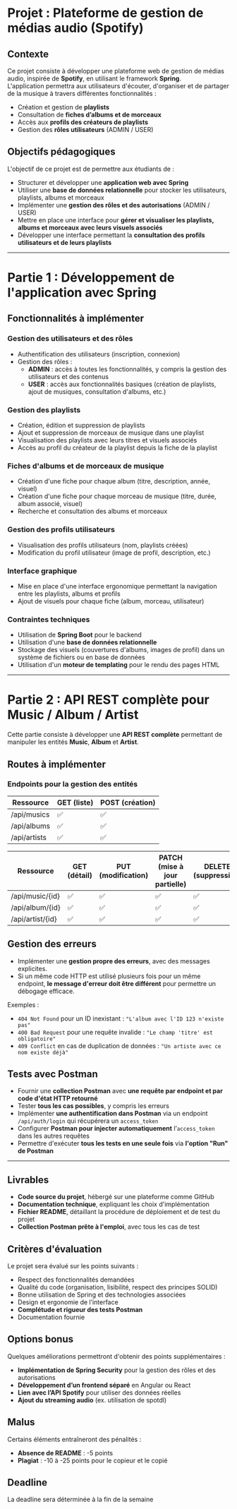 # Projet : Plateforme de gestion de médias audio (Spotify)

## Contexte
Ce projet consiste à développer une plateforme web de gestion de médias audio, inspirée de **Spotify**, en utilisant le framework **Spring**.  
L'application permettra aux utilisateurs d'écouter, d'organiser et de partager de la musique à travers différentes fonctionnalités :

- Création et gestion de **playlists**
- Consultation de **fiches d’albums et de morceaux**
- Accès aux **profils des créateurs de playlists**
- Gestion des **rôles utilisateurs** (ADMIN / USER)

## Objectifs pédagogiques

L'objectif de ce projet est de permettre aux étudiants de :

- Structurer et développer une **application web avec Spring**
- Utiliser une **base de données relationnelle** pour stocker les utilisateurs, playlists, albums et morceaux
- Implémenter une **gestion des rôles et des autorisations** (ADMIN / USER)
- Mettre en place une interface pour **gérer et visualiser les playlists, albums et morceaux avec leurs visuels associés**
- Développer une interface permettant la **consultation des profils utilisateurs et de leurs playlists**

---

# Partie 1 : Développement de l'application avec Spring

## Fonctionnalités à implémenter

### Gestion des utilisateurs et des rôles

- Authentification des utilisateurs (inscription, connexion)
- Gestion des rôles :
    - **ADMIN** : accès à toutes les fonctionnalités, y compris la gestion des utilisateurs et des contenus
    - **USER** : accès aux fonctionnalités basiques (création de playlists, ajout de musiques, consultation d'albums, etc.)

### Gestion des playlists

- Création, édition et suppression de playlists
- Ajout et suppression de morceaux de musique dans une playlist
- Visualisation des playlists avec leurs titres et visuels associés
- Accès au profil du créateur de la playlist depuis la fiche de la playlist

### Fiches d'albums et de morceaux de musique

- Création d'une fiche pour chaque album (titre, description, année, visuel)
- Création d'une fiche pour chaque morceau de musique (titre, durée, album associé, visuel)
- Recherche et consultation des albums et morceaux

### Gestion des profils utilisateurs

- Visualisation des profils utilisateurs (nom, playlists créées)
- Modification du profil utilisateur (image de profil, description, etc.)

### Interface graphique

- Mise en place d'une interface ergonomique permettant la navigation entre les playlists, albums et profils
- Ajout de visuels pour chaque fiche (album, morceau, utilisateur)

### Contraintes techniques

- Utilisation de **Spring Boot** pour le backend
- Utilisation d'une **base de données relationnelle**
- Stockage des visuels (couvertures d'albums, images de profil) dans un système de fichiers ou en base de données
- Utilisation d'un **moteur de templating** pour le rendu des pages HTML

---

# Partie 2 : API REST complète pour Music / Album / Artist

Cette partie consiste à développer une **API REST complète** permettant de manipuler les entités **Music**, **Album** et **Artist**.

## Routes à implémenter

### Endpoints pour la gestion des entités

| Ressource  | GET (liste) | POST (création) | 
|------------|------------|----------------|
| /api/musics  | ✅ | ✅ |
| /api/albums  | ✅ | ✅ |
| /api/artists | ✅ | ✅ |

| Ressource  | GET (détail) | PUT (modification) | PATCH (mise à jour partielle) | DELETE (suppression) |
|------------|------------|----------------|-------------|--------------------|
| /api/music/{id} | ✅ | ✅ | ✅ | ✅ |
| /api/album/{id} | ✅ | ✅ | ✅ | ✅ |
| /api/artist/{id} | ✅ | ✅ | ✅ | ✅ |

## Gestion des erreurs

- Implémenter une **gestion propre des erreurs**, avec des messages explicites.
- Si un même code HTTP est utilisé plusieurs fois pour un même endpoint, **le message d'erreur doit être différent** pour permettre un débogage efficace.

Exemples :
- `404 Not Found` pour un ID inexistant : `"L'album avec l'ID 123 n'existe pas"`
- `400 Bad Request` pour une requête invalide : `"Le champ 'titre' est obligatoire"`
- `409 Conflict` en cas de duplication de données : `"Un artiste avec ce nom existe déjà"`

## Tests avec Postman

- Fournir une **collection Postman** avec **une requête par endpoint et par code d'état HTTP retourné**
- Tester **tous les cas possibles**, y compris les erreurs
- Implémenter **une authentification dans Postman** via un endpoint `/api/auth/login` qui récupérera un `access_token`
- Configurer **Postman pour injecter automatiquement** l’`access_token` dans les autres requêtes
- Permettre d'exécuter **tous les tests en une seule fois** via **l'option "Run" de Postman**

---

## Livrables

- **Code source du projet**, hébergé sur une plateforme comme GitHub
- **Documentation technique**, expliquant les choix d'implémentation
- **Fichier README**, détaillant la procédure de déploiement et de test du projet
- **Collection Postman prête à l'emploi**, avec tous les cas de test

## Critères d'évaluation

Le projet sera évalué sur les points suivants :

- Respect des fonctionnalités demandées
- Qualité du code (organisation, lisibilité, respect des principes SOLID)
- Bonne utilisation de Spring et des technologies associées
- Design et ergonomie de l’interface
- **Complétude et rigueur des tests Postman**
- Documentation fournie

## Options bonus

Quelques améliorations permettront d'obtenir des points supplémentaires :

- **Implémentation de Spring Security** pour la gestion des rôles et des autorisations
- **Développement d’un frontend séparé** en Angular ou React
- **Lien avec l’API Spotify** pour utiliser des données réelles
- **Ajout du streaming audio** (ex. utilisation de spotdl)

## Malus

Certains éléments entraîneront des pénalités :

- **Absence de README** : -5 points
- **Plagiat** : -10 à -25 points pour le copieur et le copié

## Deadline

La deadline sera déterminée à la fin de la semaine